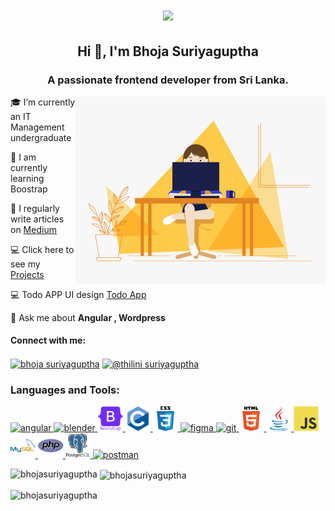 <h1 align="center">
 <img src="https://github.com/bhojasuriyaguptha/bhojasuriyaguptha/blob/main/Gitimage (1).png"/>
</h1>
<h2 align="center">Hi 👋, I'm Bhoja Suriyaguptha</h2>
<h3 align="center">A passionate frontend developer from Sri Lanka.</h3>
<img align="right" alt="Coding" width="400" src="https://raw.githubusercontent.com/shriya2603/shriya2603/main/code.gif">


🎓 I’m currently an IT Management undergraduate

🌱 I am currently learning Boostrap

📝 I regularly write articles on [Medium](https://medium.com/@BhojaSuriyaguptha) 

💻 Click here to see my [Projects](https://drive.google.com/drive/folders/1tF6yKiN9fes8_mjuoqse9cDesAIXMP8k?usp=drive_link) 

💻 Todo APP UI design [Todo App ](https://www.figma.com/design/rCYaLio6qu5l3DYc9xep9T/Todo-app?node-id=0-1&t=fgudl5n6KwxxRWQP-1) 


💬 Ask me about **Angular , Wordpress**


<h4 align="left">Connect with me:</h4>
<p align="left">
<a href="https://www.linkedin.com/in/bhoja-suriyaguptha-758621264/" target="blank"><img align="center" src="https://raw.githubusercontent.com/rahuldkjain/github-profile-readme-generator/master/src/images/icons/Social/linked-in-alt.svg" alt="bhoja suriyaguptha" height="30" width="40" /></a>
<a href="https://medium.com/@BhojaSuriyaguptha" target="blank"><img align="center" src="https://raw.githubusercontent.com/rahuldkjain/github-profile-readme-generator/master/src/images/icons/Social/medium.svg" alt="@thilini suriyaguptha" height="30" width="40" /></a>
</p>

<h3 align="left">Languages and Tools:</h3>
<p align="left"> <a href="https://angular.io" target="_blank" rel="noreferrer"> <img src="https://angular.io/assets/images/logos/angular/angular.svg" alt="angular" width="40" height="40"/> </a> <a href="https://www.blender.org/" target="_blank" rel="noreferrer"> <img src="https://download.blender.org/branding/community/blender_community_badge_white.svg" alt="blender" width="40" height="40"/> </a> <a href="https://getbootstrap.com" target="_blank" rel="noreferrer"> <img src="https://raw.githubusercontent.com/devicons/devicon/master/icons/bootstrap/bootstrap-plain-wordmark.svg" alt="bootstrap" width="40" height="40"/> </a> <a href="https://www.cprogramming.com/" target="_blank" rel="noreferrer"> <img src="https://raw.githubusercontent.com/devicons/devicon/master/icons/c/c-original.svg" alt="c" width="40" height="40"/> </a> <a href="https://www.w3schools.com/css/" target="_blank" rel="noreferrer"> <img src="https://raw.githubusercontent.com/devicons/devicon/master/icons/css3/css3-original-wordmark.svg" alt="css3" width="40" height="40"/> </a> <a href="https://www.figma.com/" target="_blank" rel="noreferrer"> <img src="https://www.vectorlogo.zone/logos/figma/figma-icon.svg" alt="figma" width="40" height="40"/> </a> <a href="https://git-scm.com/" target="_blank" rel="noreferrer"> <img src="https://www.vectorlogo.zone/logos/git-scm/git-scm-icon.svg" alt="git" width="40" height="40"/> </a> <a href="https://www.w3.org/html/" target="_blank" rel="noreferrer"> <img src="https://raw.githubusercontent.com/devicons/devicon/master/icons/html5/html5-original-wordmark.svg" alt="html5" width="40" height="40"/> </a> <a href="https://www.java.com" target="_blank" rel="noreferrer"> <img src="https://raw.githubusercontent.com/devicons/devicon/master/icons/java/java-original.svg" alt="java" width="40" height="40"/> </a> <a href="https://developer.mozilla.org/en-US/docs/Web/JavaScript" target="_blank" rel="noreferrer"> <img src="https://raw.githubusercontent.com/devicons/devicon/master/icons/javascript/javascript-original.svg" alt="javascript" width="40" height="40"/> </a> <a href="https://www.mysql.com/" target="_blank" rel="noreferrer"> <img src="https://raw.githubusercontent.com/devicons/devicon/master/icons/mysql/mysql-original-wordmark.svg" alt="mysql" width="40" height="40"/> </a> <a href="https://www.php.net" target="_blank" rel="noreferrer"> <img src="https://raw.githubusercontent.com/devicons/devicon/master/icons/php/php-original.svg" alt="php" width="40" height="40"/> </a> <a href="https://www.postgresql.org" target="_blank" rel="noreferrer"> <img src="https://raw.githubusercontent.com/devicons/devicon/master/icons/postgresql/postgresql-original-wordmark.svg" alt="postgresql" width="40" height="40"/> </a> <a href="https://postman.com" target="_blank" rel="noreferrer"> <img src="https://www.vectorlogo.zone/logos/getpostman/getpostman-icon.svg" alt="postman" width="40" height="40"/> </a> </p>

<p><img align="left" src="https://github-readme-stats.vercel.app/api/top-langs?username=bhojasuriyaguptha&show_icons=true&locale=en&layout=compact" alt="bhojasuriyaguptha" /></p>

<p>&nbsp;<img align="center" src="https://github-readme-stats.vercel.app/api?username=bhojasuriyaguptha&show_icons=true&locale=en" alt="bhojasuriyaguptha" /></p>

<p><img align="center" src="https://github-readme-streak-stats.herokuapp.com/?user=bhojasuriyaguptha&" alt="bhojasuriyaguptha" /></p>
